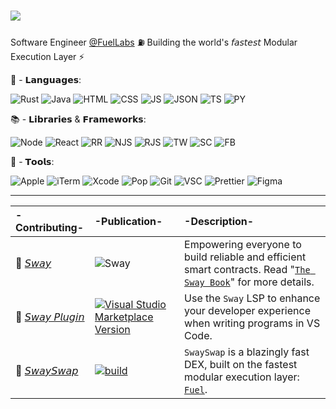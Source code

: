 # ![](https://www.codewars.com/users/eureka-cpu/badges/small)

Software Engineer [@FuelLabs](https://github.com/FuelLabs) ⛽ Building the world's 𝘧𝘢𝘴𝘵𝘦𝘴𝘵 Modular Execution Layer ⚡

👾 - 𝗟𝗮𝗻𝗴𝘂𝗮𝗴𝗲𝘀:

![Rust](https://img.shields.io/badge/-white?style=for-the-badge&logo=rust&logoColor=red) ![Java](https://img.shields.io/badge/-%23ED8B00.svg?style=for-the-badge&logo=openjdk&logoColor=white) ![HTML](https://img.shields.io/badge/-E34F26?style=for-the-badge&logo=html5&logoColor=white) ![CSS](https://img.shields.io/badge/-1572B6?style=for-the-badge&logo=css3&logoColor=white) ![JS](https://img.shields.io/badge/-F7DF1E?style=for-the-badge&logo=javascript&logoColor=black) ![JSON](https://img.shields.io/badge/-5E5C5C?style=for-the-badge&logo=json&logoColor=white) ![TS](https://img.shields.io/badge/-007ACC?style=for-the-badge&logo=typescript&logoColor=white) ![PY](https://img.shields.io/badge/-FFD43B?style=for-the-badge&logo=python&logoColor=blue)

📚 - 𝗟𝗶𝗯𝗿𝗮𝗿𝗶𝗲𝘀 & 𝗙𝗿𝗮𝗺𝗲𝘄𝗼𝗿𝗸𝘀:

![Node](https://img.shields.io/badge/-6DA55F?style=for-the-badge&logo=nodedotjs&logoColor=white) ![React](https://img.shields.io/badge/-20232A?style=for-the-badge&logo=react&logoColor=61DAFB) ![RR](https://img.shields.io/badge/-CA4245?style=for-the-badge&logo=react-router&logoColor=white) ![NJS](https://img.shields.io/badge/-000000?style=for-the-badge&logo=nextdotjs&logoColor=white) ![RJS](https://img.shields.io/badge/-593D88?style=for-the-badge&logo=redux&logoColor=white)  ![TW](https://img.shields.io/badge/-38B2AC?style=for-the-badge&logo=tailwind-css&logoColor=white) ![SC](https://img.shields.io/badge/-DB7093?style=for-the-badge&logo=styled-components&logoColor=white) ![FB](https://img.shields.io/badge/-ffca28?style=for-the-badge&logo=firebase&logoColor=black)

🧰 - 𝗧𝗼𝗼𝗹𝘀:

![Apple](https://img.shields.io/badge/-333333?style=for-the-badge&logo=apple&logoColor=white) ![iTerm](https://img.shields.io/badge/-black?style=for-the-badge&logo=iterm2&logoColor=white) ![Xcode](https://img.shields.io/badge/-007ACC?style=for-the-badge&logo=Xcode&logoColor=white) ![Pop](https://img.shields.io/badge/-48B9C7?style=for-the-badge&logo=Pop!_OS&logoColor=white) ![Git](https://img.shields.io/badge/-FD3A5C?style=for-the-badge&logo=git&logoColor=white) ![VSC](https://img.shields.io/badge/-0078D4?style=for-the-badge&logo=visual%20studio%20code&logoColor=white) ![Prettier](https://img.shields.io/badge/-1A2C34?style=for-the-badge&logo=prettier&logoColor=F7BA3E) ![Figma](https://img.shields.io/badge/-F24E1E?style=for-the-badge&logo=figma&logoColor=white)

---

| -Contributing- | -Publication- | -Description- |
| :----------------------- | :----- | :------------------------ |
|🌴  [𝘚𝘸𝘢𝘺](https://github.com/FuelLabs/sway) | ![Sway](https://github.com/FuelLabs/sway/actions/workflows/ci.yml/badge.svg) | Empowering everyone to build reliable and efficient smart contracts. Read "[`The Sway Book`](https://fuellabs.github.io/sway/latest/index.html)" for more details. |
|🧩  [𝘚𝘸𝘢𝘺 𝘗𝘭𝘶𝘨𝘪𝘯](https://github.com/FuelLabs/sway-vscode-plugin) | [![Visual Studio Marketplace Version](https://github.com/FuelLabs/sway-vscode-plugin/actions/workflows/marketplace-publish.yml/badge.svg)](https://marketplace.visualstudio.com/items?itemName=FuelLabs.sway-vscode-plugin)| Use the `Sway` LSP to enhance your developer experience when writing programs in VS Code. |
|💸  [𝘚𝘸𝘢𝘺𝘚𝘸𝘢𝘱](https://github.com/FuelLabs/swayswap) | [![build](https://github.com/FuelLabs/swayswap/actions/workflows/gh-pages.yml/badge.svg)](https://github.com/FuelLabs/swayswap/actions/workflows/gh-pages.yml) | `SwaySwap` is a blazingly fast DEX, built on the fastest modular execution layer: [`Fuel`](https://fuel.network/). |
